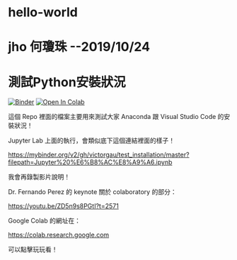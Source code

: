 # hello-world
# jho 何瓊珠 --2019/10/24
# 測試Python安裝狀況

[![Binder](https://mybinder.org/badge_logo.svg)](https://mybinder.org/v2/gh/victorgau/test_installation/master)
[![Open In Colab](https://colab.research.google.com/assets/colab-badge.svg)](https://colab.research.google.com/github/victorgau/test_installation/)

這個 Repo 裡面的檔案主要用來測試大家 Anaconda 跟 Visual Studio Code 的安裝狀況！

Jupyter Lab 上面的執行，會類似底下這個連結裡面的樣子！

https://mybinder.org/v2/gh/victorgau/test_installation/master?filepath=Jupyter%20%E6%B8%AC%E8%A9%A6.ipynb

我會再錄製影片說明！

Dr. Fernando Perez 的 keynote 關於 colaboratory 的部分：

https://youtu.be/ZD5n9s8PGtI?t=2571

Google Colab 的網址在：

https://colab.research.google.com

可以點擊玩玩看！

